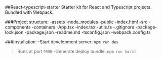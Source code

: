 ##React-typescript-starter
Starter kit for React and Typescript projects. Bundled with Webpack.

###Project structure:
-assets
-node_modules
-public
    -index.html
-src
    -components
    -containers
    -App.tsx
    -index.tsx
    -utils.ts
-.gitignore
-package-lock.json
-package.json
-readme.md
-tsconfig.json
-webpack.config.ts

###Installation:
-Start development server: `npm run dev`
>Runs at port `9000`
-Generate deploy bundle: `npm run build`